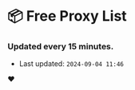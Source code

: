 # :package: Free Proxy List
### Updated every 15 minutes.

- Last updated: `2024-09-04 11:46`

:heart:
